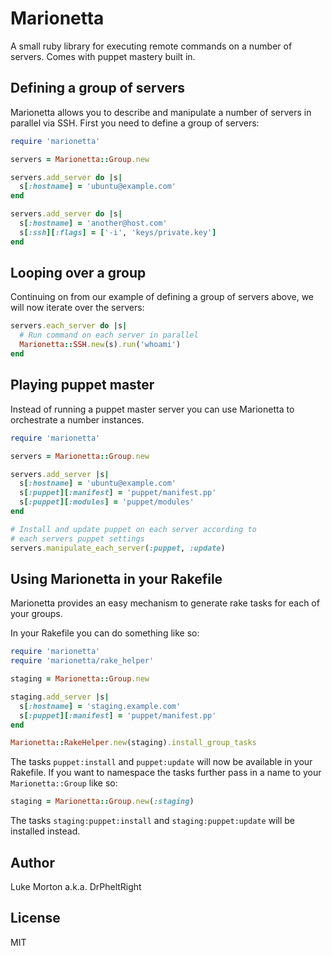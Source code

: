 # Marionetta

A small ruby library for executing remote commands on a number
of servers. Comes with puppet mastery built in.

## Defining a group of servers

Marionetta allows you to describe and manipulate a number of
servers in parallel via SSH. First you need to define a group
of servers:

``` ruby
require 'marionetta'

servers = Marionetta::Group.new

servers.add_server do |s|
  s[:hostname] = 'ubuntu@example.com'
end

servers.add_server do |s|
  s[:hostname] = 'another@host.com'
  s[:ssh][:flags] = ['-i', 'keys/private.key']
end
```

## Looping over a group

Continuing on from our example of defining a group of servers
above, we will now iterate over the servers:

``` ruby
servers.each_server do |s|
  # Run command on each server in parallel
  Marionetta::SSH.new(s).run('whoami')
end
```

## Playing puppet master

Instead of running a puppet master server you can use
Marionetta to orchestrate a number instances.

``` ruby
require 'marionetta'

servers = Marionetta::Group.new

servers.add_server |s|
  s[:hostname] = 'ubuntu@example.com'
  s[:puppet][:manifest] = 'puppet/manifest.pp'
  s[:puppet][:modules] = 'puppet/modules'
end

# Install and update puppet on each server according to
# each servers puppet settings
servers.manipulate_each_server(:puppet, :update)
```

## Using Marionetta in your Rakefile

Marionetta provides an easy mechanism to generate rake tasks
for each of your groups.

In your Rakefile you can do something like so:

``` ruby
require 'marionetta'
require 'marionetta/rake_helper'

staging = Marionetta::Group.new

staging.add_server |s|
  s[:hostname] = 'staging.example.com'
  s[:puppet][:manifest] = 'puppet/manifest.pp'
end

Marionetta::RakeHelper.new(staging).install_group_tasks
```

The tasks `puppet:install` and `puppet:update` will now be
available in your Rakefile. If you want to namespace the tasks
further pass in a name to your `Marionetta::Group` like so:

``` ruby
staging = Marionetta::Group.new(:staging)
```

The tasks `staging:puppet:install` and `staging:puppet:update`
will be installed instead.

## Author

Luke Morton a.k.a. DrPheltRight

## License

MIT